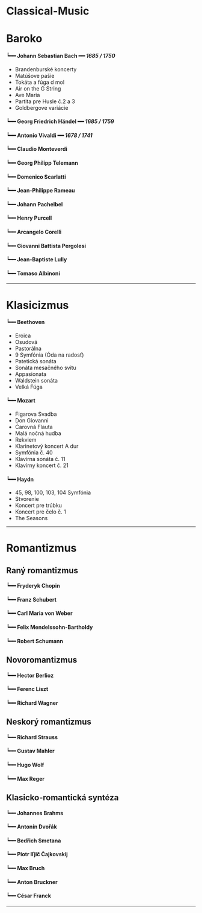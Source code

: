 # Classical-Music

# Baroko

#### **┕━━** **Johann Sebastian Bach** **━━** *1685 / 1750*

- Brandenburské koncerty
- Matúšove pašie
- Tokáta a fúga d mol
- Air on the G String
- Ave Maria
- Partita pre Husle č.2 a 3
- Goldbergove variácie

#### **┕━━** **Georg Friedrich Händel** **━━** *1685 / 1759*

#### **┕━━** **Antonio Vivaldi** **━━** *1678 / 1741*

#### **┕━━** **Claudio Monteverdi**

#### **┕━━** **Georg Philipp Telemann**

#### **┕━━** **Domenico Scarlatti**

#### **┕━━** **Jean-Philippe Rameau**

#### **┕━━** **Johann Pachelbel**

#### **┕━━** **Henry Purcell**

#### **┕━━** **Arcangelo Corelli**

#### **┕━━** **Giovanni Battista Pergolesi**

#### **┕━━** **Jean-Baptiste Lully**

#### **┕━━** **Tomaso Albinoni**

***

# Klasicizmus

#### **┕━━** **Beethoven**

- Eroica
- Osudová
- Pastorálna
- 9 Symfónia (Óda na radosť)
- Patetická sonáta
- Sonáta mesačného svitu
- Appasionata
- Waldstein sonáta
- Velká Fúga

#### **┕━━** **Mozart**

- Figarova Svadba
- Don Giovanni
- Čarovná Flauta
- Malá nočná hudba
- Rekviem
- Klarinetový koncert A dur
- Symfónia č. 40
- Klavírna sonáta č. 11
- Klavírny koncert č. 21

#### **┕━━** **Haydn**

- 45, 98, 100, 103, 104 Symfónia
- Stvorenie
- Koncert pre trúbku
- Koncert pre čelo č. 1
- The Seasons

***

# Romantizmus

## Raný romantizmus

#### **┕━━** **Fryderyk Chopin**

#### **┕━━** **Franz Schubert**

#### **┕━━** **Carl Maria von Weber**

#### **┕━━** **Felix Mendelssohn-Bartholdy**

#### **┕━━** **Robert Schumann**

## Novoromantizmus

#### **┕━━** **Hector Berlioz**

#### **┕━━** **Ferenc Liszt**

#### **┕━━** **Richard Wagner**

## Neskorý romantizmus

#### **┕━━** **Richard Strauss**

#### **┕━━** **Gustav Mahler**

#### **┕━━** **Hugo Wolf**

#### **┕━━** **Max Reger**

## Klasicko-romantická syntéza

#### **┕━━** **Johannes Brahms**

#### **┕━━** **Antonín Dvořák**

#### **┕━━** **Bedřich Smetana**

#### **┕━━** **Piotr Iľjič Čajkovskij**

#### **┕━━** **Max Bruch**

#### **┕━━** **Anton Bruckner**

#### **┕━━** **César Franck**

***

